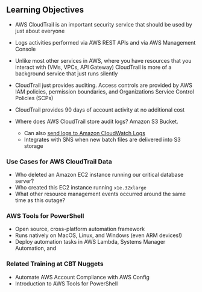 ## Learning Objectives

* AWS CloudTrail is an important security service that should be used by just about everyone
* Logs activities performed via AWS REST APIs and via AWS Management Console
* Unlike most other services in AWS, where you have resources that you interact with (VMs, VPCs, API Gateway) CloudTrail is more of a background service that just runs silently
* CloudTrail just provides auditing. Access controls are provided by AWS IAM policies, permission boundaries, and Organizations Service Control Policies (SCPs)
* CloudTrail provides 90 days of account activity at no additional cost

* Where does AWS CloudTrail store audit logs? Amazon S3 Bucket.
  * Can also [send logs to Amazon CloudWatch Logs](https://docs.aws.amazon.com/awscloudtrail/latest/userguide/send-cloudtrail-events-to-cloudwatch-logs.html)
  * Integrates with SNS when new batch files are delivered into S3 storage

### Use Cases for AWS CloudTrail Data

* Who deleted an Amazon EC2 instance running our critical database server?
* Who created this EC2 instance running `x1e.32xlarge`
* What other resource management events occurred around the same time as this outage?

### AWS Tools for PowerShell 

* Open source, cross-platform automation framework
* Runs natively on MacOS, Linux, and Windows (even ARM devices!)
* Deploy automation tasks in AWS Lambda, Systems Manager Automation, and 

### Related Training at CBT Nuggets

* Automate AWS Account Compliance with AWS Config
* Introduction to AWS Tools for PowerShell